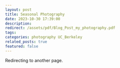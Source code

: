 ```yaml
---
layout: post
title: Seasonal Photography 
date: 2023-10-30 17:39:00
description: 
redirect: /assets/pdf/Blog_Post_my_photography.pdf
tags:  
categories: photography UC_Berkeley
related_posts: true
featured: false
---
```


Redirecting to another page.

